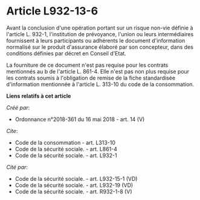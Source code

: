 # Article L932-13-6

Avant la conclusion d'une opération portant sur un risque non-vie définie à l'article L. 932-1, l'institution de prévoyance,
l'union ou leurs intermédiaires fournissent à leurs participants ou adhérents le document d'information normalisé sur le
produit d'assurance élaboré par son concepteur, dans des conditions définies par décret en Conseil d'Etat. 

La fourniture de ce document n'est pas requise pour les contrats mentionnés au b de l'article L. 861-4. Elle n'est pas non
plus requise pour les contrats soumis à l'obligation de remise de la fiche standardisée d'information mentionnée à l'article
L. 313-10 du code de la consommation.

**Liens relatifs à cet article**

_Créé par_:

  - Ordonnance n°2018-361 du 16 mai 2018 - art. 14 (V)

_Cite_:

  - Code de la consommation - art. L313-10
  - Code de la sécurité sociale. - art. L861-4
  - Code de la sécurité sociale. - art. L932-1

_Cité par_:

  - Code de la sécurité sociale. - art. L932-15-1 (VD)
  - Code de la sécurité sociale. - art. L932-19 (VD)
  - Code de la sécurité sociale. - art. R932-1-8 (V)
